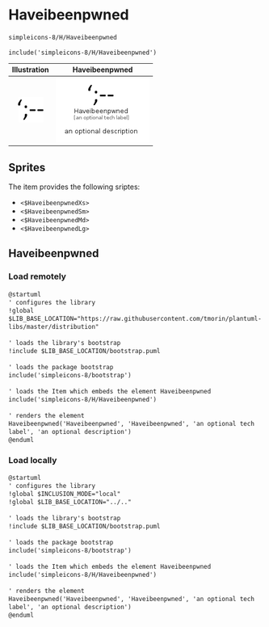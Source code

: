 # Haveibeenpwned


```text
simpleicons-8/H/Haveibeenpwned
```

```text
include('simpleicons-8/H/Haveibeenpwned')
```



| Illustration | Haveibeenpwned |
| :---: | :---: |
| ![illustration for Illustration](../../simpleicons-8/H/Haveibeenpwned.png) | ![illustration for Haveibeenpwned](../../simpleicons-8/H/Haveibeenpwned.Local.png) |



## Sprites
The item provides the following sriptes:

- `<$HaveibeenpwnedXs>`
- `<$HaveibeenpwnedSm>`
- `<$HaveibeenpwnedMd>`
- `<$HaveibeenpwnedLg>`





## Haveibeenpwned

### Load remotely
```plantuml
@startuml
' configures the library
!global $LIB_BASE_LOCATION="https://raw.githubusercontent.com/tmorin/plantuml-libs/master/distribution"

' loads the library's bootstrap
!include $LIB_BASE_LOCATION/bootstrap.puml

' loads the package bootstrap
include('simpleicons-8/bootstrap')

' loads the Item which embeds the element Haveibeenpwned
include('simpleicons-8/H/Haveibeenpwned')

' renders the element
Haveibeenpwned('Haveibeenpwned', 'Haveibeenpwned', 'an optional tech label', 'an optional description')
@enduml
```

### Load locally
```plantuml
@startuml
' configures the library
!global $INCLUSION_MODE="local"
!global $LIB_BASE_LOCATION="../.."

' loads the library's bootstrap
!include $LIB_BASE_LOCATION/bootstrap.puml

' loads the package bootstrap
include('simpleicons-8/bootstrap')

' loads the Item which embeds the element Haveibeenpwned
include('simpleicons-8/H/Haveibeenpwned')

' renders the element
Haveibeenpwned('Haveibeenpwned', 'Haveibeenpwned', 'an optional tech label', 'an optional description')
@enduml
```

